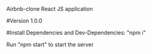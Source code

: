 Airbnb-clone React JS application 

#Version 1.0.0

#Install Dependencies and Dev-Dependencies: "npm i"

Run "npm start" to start the server

